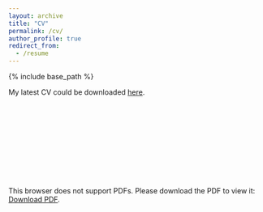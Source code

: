 ```yaml
---
layout: archive
title: "CV"
permalink: /cv/
author_profile: true
redirect_from:
  - /resume
---
```


{% include base_path %}

My latest CV could be downloaded [here](https:///iriswanghe.github.io/images/cv.pdf).

<object data="https:///iriswanghe.github.io/images/cv.pdf" type="application/pdf" width="500px" height="500px">
    <embed src="https:///iriswanghe.github.io/images/cv.pdf">
        <p>This browser does not support PDFs. Please download the PDF to view it: <a href="https:///iriswanghe.github.io/images/cv.pdf">Download PDF</a>.</p>
    </embed>
</object>

 

